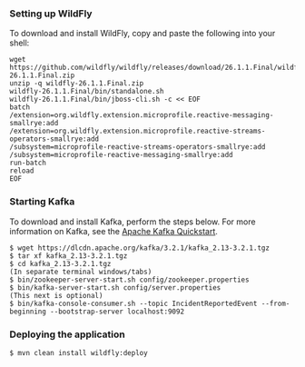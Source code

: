 ### Setting up WildFly
To download and install WildFly, copy and paste the following into your shell:
``` 
wget https://github.com/wildfly/wildfly/releases/download/26.1.1.Final/wildfly-26.1.1.Final.zip
unzip -q wildfly-26.1.1.Final.zip
wildfly-26.1.1.Final/bin/standalone.sh
wildfly-26.1.1.Final/bin/jboss-cli.sh -c << EOF
batch
/extension=org.wildfly.extension.microprofile.reactive-messaging-smallrye:add
/extension=org.wildfly.extension.microprofile.reactive-streams-operators-smallrye:add
/subsystem=microprofile-reactive-streams-operators-smallrye:add
/subsystem=microprofile-reactive-messaging-smallrye:add
run-batch
reload
EOF
```

### Starting Kafka
To download and install Kafka, perform the steps below. For more information on Kafka, see the
[Apache Kafka Quickstart](https://kafka.apache.org/quickstart).
```
$ wget https://dlcdn.apache.org/kafka/3.2.1/kafka_2.13-3.2.1.tgz
$ tar xf kafka_2.13-3.2.1.tgz
$ cd kafka_2.13-3.2.1.tgz
(In separate terminal windows/tabs)
$ bin/zookeeper-server-start.sh config/zookeeper.properties
$ bin/kafka-server-start.sh config/server.properties
(This next is optional)
$ bin/kafka-console-consumer.sh --topic IncidentReportedEvent --from-beginning --bootstrap-server localhost:9092
```

### Deploying the application

```
$ mvn clean install wildfly:deploy
```

